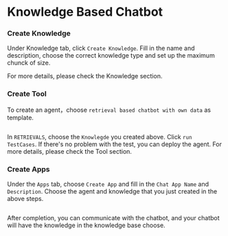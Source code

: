 # Knowledge Based Chatbot

### Create Knowledge

Under Knowledge tab, click `Create Knowledge`. Fill in the name and description, choose the correct knowledge type and set up the maximum chunck of size.

For more details, please check the Knowledge section.

### Create Tool

To create an agent，choose `retrieval based chatbot with own data` as template.

<figure><img src="../../builders-guide/use-cases/.gitbook/assets/knowledge-chatbot-1.img" alt=""><figcaption></figcaption></figure>

In `RETRIEVALS`, choose the `Knowlegde` you created above. Click `run TestCases`. If there's no problem with the test, you can deploy the agent. For more details, please check the Tool section.

### Create Apps

Under the `Apps` tab, choose `Create App` and fill in the `Chat App Name` and `Description`. Choose the agent and knowledge that you just created in the above steps.

<figure><img src="../../builders-guide/use-cases/.gitbook/assets/knowledge-chatbot-2.img" alt=""><figcaption></figcaption></figure>

After completion, you can communicate with the chatbot, and your chatbot will have the knowledge in the knowledge base choose.
